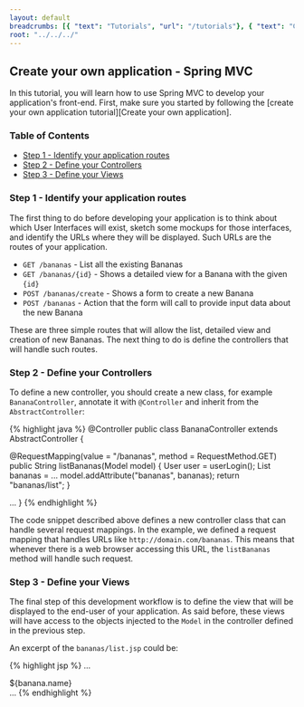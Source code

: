 ```yaml
---
layout: default
breadcrumbs: [{ "text": "Tutorials", "url": "/tutorials"}, { "text": "Create your own application", "url": "/tutorials/create-your-own-application" }, { "text": "Spring MVC", "url": "/tutorials/create-your-own-application/spring-mvc" }]
root: "../../../"
---
```


## Create your own application - Spring MVC

In this tutorial, you will learn how to use Spring MVC to develop your application's front-end.
First, make sure you started by following the [create your own application tutorial][Create your own application]. 

### Table of Contents

* [Step 1 - Identify your application routes](#step_1__identify_your_application_routers)
* [Step 2 - Define your Controllers](#step_2__define_your_application_controllers)
* [Step 3 - Define your Views](#step_3__define_your_application_views)

### Step 1 - Identify your application routes

The first thing to do before developing your application is to think about which User Interfaces will exist, sketch some mockups for those interfaces, and identify the URLs where they will be displayed. Such URLs are the routes of your application.

* ```GET /bananas``` - List all the existing Bananas
* ```GET /bananas/{id}``` - Shows a detailed view for a Banana with the given ```{id}```
* ```POST /bananas/create``` - Shows a form to create a new Banana
* ```POST /bananas``` - Action that the form will call to provide input data about the new Banana

These are three simple routes that will allow the list, detailed view and creation of new Bananas. The next thing to do is define the controllers that will handle such routes.


### Step 2 - Define your Controllers

To define a new controller, you should create a new class, for example ```BananaController```, annotate it with ```@Controller``` and inherit from the ```AbstractController```:

{% highlight java %}
@Controller
public class BananaController extends AbstractController {
	
  @RequestMapping(value = "/bananas", method = RequestMethod.GET)
  public String listBananas(Model model) {
    User user = userLogin();
    List<Banana> bananas = ...
    model.addAttribute("bananas", bananas);
    return "bananas/list";
  }

  ...
}
{% endhighlight %}

The code snippet described above defines a new controller class that can handle several request mappings. In the example, we defined a request mapping that handles URLs like ```http://domain.com/bananas```. This means that whenever there is a web browser accessing this URL, the ```listBananas``` method will handle such request.

### Step 3 - Define your Views

The final step of this development workflow is to define the view that will be displayed to the end-user of your application. As said before, these views will have access to the objects injected to the ```Model``` in the controller defined in the previous step.

An excerpt of the ```bananas/list.jsp``` could be:

{% highlight jsp %}
...
<div class="banana-list">
  <c:forEach var="banana" items="${bananas}">
    ${banana.name}<br/>
  </c:forEach>
</div>
...
{% endhighlight %}



